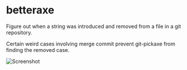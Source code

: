 betteraxe
=========

Figure out when a string was introduced and removed from a file in a git
repository.

Certain weird cases involving merge commit prevent git-pickaxe from finding
the removed case.


![Screenshot](https://raw.github.com/rconradharris/betteraxe/master/screenshots/screenshot.png)
